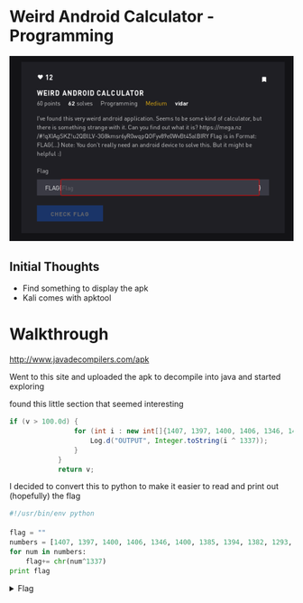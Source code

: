 # Weird Android Calculator - Programming

![Title](images/title.png)

## Initial Thoughts

* Find something to display the apk
* Kali comes with apktool

# Walkthrough

http://www.javadecompilers.com/apk

Went to this site and uploaded the apk to decompile into java and started exploring

found this little section that seemed interesting

```java
if (v > 100.0d) {
                for (int i : new int[]{1407, 1397, 1400, 1406, 1346, 1400, 1385, 1394, 1382, 1293, 1367, 1368, 1365, 1344, 1354, 1288, 1354, 1382, 1288, 1354, 1382, 1355, 1293, 1357, 1361, 1290, 1355, 1382, 1290, 1368, 1354, 1344, 1382, 1288, 1354, 1367, 1357, 1382, 1288, 1357, 1348}) {
                    Log.d("OUTPUT", Integer.toString(i ^ 1337));
                }
            }
            return v;
```

I decided to convert this to python to make it easier to read and print out (hopefully) the flag

```python
#!/usr/bin/env python

flag = ""
numbers = [1407, 1397, 1400, 1406, 1346, 1400, 1385, 1394, 1382, 1293, 1367, 1368, 1365, 1344, 1354, 1288, 1354, 1382, 1288, 1354, 1382, 1355, 1293, 1357, 1361, 1290, 1355, 1382, 1290, 1368, 1354, 1344, 1382, 1288, 1354, 1367, 1357, 1382, 1288, 1357, 1348]
for num in numbers:
	flag+= chr(num^1337)
print flag
```

<details>
	<summary>Flag</summary>

FLAG{APK_4nalys1s_1s_r4th3r_3asy_1snt_1t}
</details>